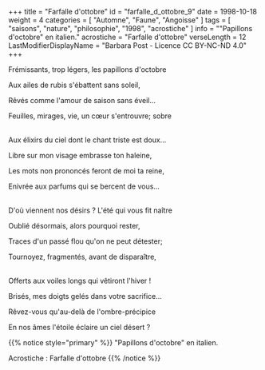 +++
title = "Farfalle d'ottobre"
id = "farfalle_d_ottobre_9"
date = 1998-10-18
weight = 4
categories = [ "Automne", "Faune", "Angoisse" ]
tags = [ "saisons", "nature", "philosophie", "1998", "acrostiche" ]
info = "\"Papillons d'octobre\" en italien."
acrostiche = "Farfalle d'ottobre"
verseLength = 12
LastModifierDisplayName = "Barbara Post - Licence CC BY-NC-ND 4.0"
+++

Frémissants, trop légers, les papillons d'octobre

Aux ailes de rubis s'ébattent sans soleil,

Rêvés comme l'amour de saison sans éveil...

Feuilles, mirages, vie, un cœur s'entrouvre; sobre

 \
Aux élixirs du ciel dont le chant triste est doux...

Libre sur mon visage embrasse ton haleine,

Les mots non prononcés feront de moi ta reine,

Enivrée aux parfums qui se bercent de vous...

 \
D'où viennent nos désirs ? L'été qui vous fit naître

Oublié désormais, alors pourquoi rester,

Traces d'un passé flou qu'on ne peut détester;

Tournoyez, fragmentés, avant de disparaître,

 \
Offerts aux voiles longs qui vêtiront l'hiver !

Brisés, mes doigts gelés dans votre sacrifice...

Rêvez-vous qu'au-delà de l'ombre-précipice

En nos âmes l'étoile éclaire un ciel désert ?

{{% notice style="primary" %}}
\"Papillons d'octobre\" en italien.

Acrostiche : Farfalle d'ottobre
{{% /notice %}}

